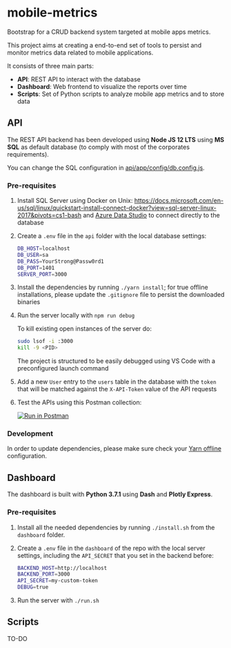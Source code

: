 # mobile-metrics
Bootstrap for a CRUD backend system targeted at mobile apps metrics.

This project aims at creating a end-to-end set of tools to persist and monitor metrics data related to mobile applications. 

It consists of three main parts:
- **API**: REST API to interact with the database
- **Dashboard**: Web frontend to visualize the reports over time
- **Scripts**: Set of Python scripts to analyze mobile app metrics and to store data

## API

The REST API backend has been developed using **Node JS 12 LTS** using **MS SQL** as default database (to comply with most of the corporates requirements). 

You can change the SQL configuration in [api/app/config/db.config.js](api/app/config/db.config.js).

### Pre-requisites

1. Install SQL Server using Docker on Unix: https://docs.microsoft.com/en-us/sql/linux/quickstart-install-connect-docker?view=sql-server-linux-2017&pivots=cs1-bash and [Azure Data Studio](https://github.com/microsoft/azuredatastudio/releases/tag/1.21.0) to connect directly to the database

2. Create a `.env` file in the `api` folder with the local database settings:
    ```bash
    DB_HOST=localhost
    DB_USER=sa
    DB_PASS=YourStrong@Passw0rd1
    DB_PORT=1401
    SERVER_PORT=3000
    ```

3. Install the dependencies by running `./yarn install`; for true offline installations, please update the `.gitignore` file to persist the downloaded binaries

4. Run the server locally with `npm run debug`

     To kill existing open instances of the server do:
    ```bash
    sudo lsof -i :3000
    kill -9 <PID>
    ```

    The project is structured to be easily debugged using VS Code with a preconfigured launch command

5. Add a new `User` entry to the `users` table in the database with the `token` that will be matched against the `X-API-Token` value of the API requests

6. Test the APIs using this Postman collection:

    [![Run in Postman](https://run.pstmn.io/button.svg)](https://app.getpostman.com/run-collection/d0dbb85e24c41bbcfa42)

### Development

In order to update dependencies, please make sure check your [Yarn offline](https://classic.yarnpkg.com/blog/2016/11/24/offline-mirror/) configuration.

## Dashboard

The dashboard is built with **Python 3.7.1** using **Dash** and **Plotly Express**.

### Pre-requisites

1. Install all the needed dependencies by running `./install.sh` from the `dashboard` folder. 

2. Create a `.env` file in the `dashboard` of the repo with the local server settings, including the `API_SECRET` that you set in the backend before:
    ```bash
    BACKEND_HOST=http://localhost
    BACKEND_PORT=3000
    API_SECRET=my-custom-token
    DEBUG=true
    ```

3. Run the server with `./run.sh`

## Scripts

TO-DO